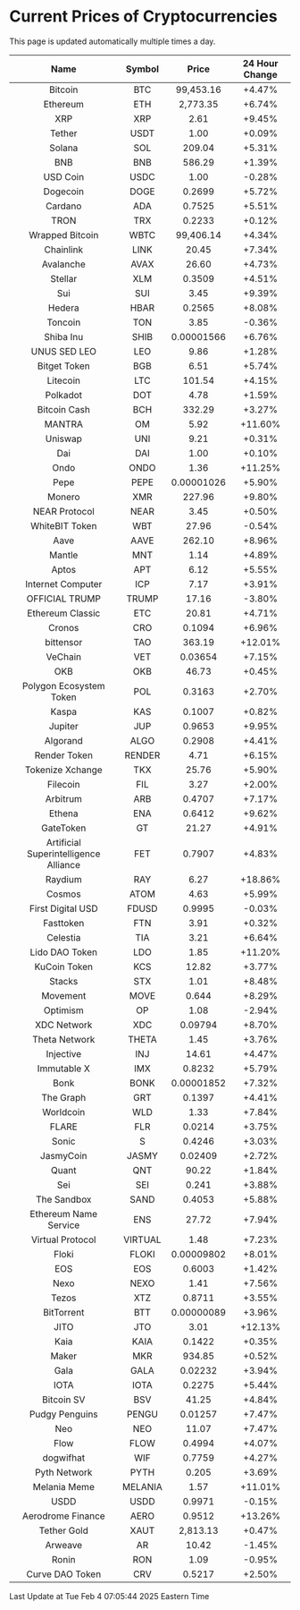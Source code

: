 # Current Prices of Cryptocurrencies
This page is updated automatically multiple times a day.

| Name | Symbol | Price | 24 Hour Change |
| :---: |:---:| :---: | :---: |
| Bitcoin | BTC | 99,453.16 | +4.47% |
| Ethereum | ETH | 2,773.35 | +6.74% |
| XRP | XRP | 2.61 | +9.45% |
| Tether | USDT | 1.00 | +0.09% |
| Solana | SOL | 209.04 | +5.31% |
| BNB | BNB | 586.29 | +1.39% |
| USD Coin | USDC | 1.00 | -0.28% |
| Dogecoin | DOGE | 0.2699 | +5.72% |
| Cardano | ADA | 0.7525 | +5.51% |
| TRON | TRX | 0.2233 | +0.12% |
| Wrapped Bitcoin | WBTC | 99,406.14 | +4.34% |
| Chainlink | LINK | 20.45 | +7.34% |
| Avalanche | AVAX | 26.60 | +4.73% |
| Stellar | XLM | 0.3509 | +4.51% |
| Sui | SUI | 3.45 | +9.39% |
| Hedera | HBAR | 0.2565 | +8.08% |
| Toncoin | TON | 3.85 | -0.36% |
| Shiba Inu | SHIB | 0.00001566 | +6.76% |
| UNUS SED LEO | LEO | 9.86 | +1.28% |
| Bitget Token | BGB | 6.51 | +5.74% |
| Litecoin | LTC | 101.54 | +4.15% |
| Polkadot | DOT | 4.78 | +1.59% |
| Bitcoin Cash | BCH | 332.29 | +3.27% |
| MANTRA | OM | 5.92 | +11.60% |
| Uniswap | UNI | 9.21 | +0.31% |
| Dai | DAI | 1.00 | +0.10% |
| Ondo | ONDO | 1.36 | +11.25% |
| Pepe | PEPE | 0.00001026 | +5.90% |
| Monero | XMR | 227.96 | +9.80% |
| NEAR Protocol | NEAR | 3.45 | +0.50% |
| WhiteBIT Token | WBT | 27.96 | -0.54% |
| Aave | AAVE | 262.10 | +8.96% |
| Mantle | MNT | 1.14 | +4.89% |
| Aptos | APT | 6.12 | +5.55% |
| Internet Computer | ICP | 7.17 | +3.91% |
| OFFICIAL TRUMP | TRUMP | 17.16 | -3.80% |
| Ethereum Classic | ETC | 20.81 | +4.71% |
| Cronos | CRO | 0.1094 | +6.96% |
| bittensor | TAO | 363.19 | +12.01% |
| VeChain | VET | 0.03654 | +7.15% |
| OKB | OKB | 46.73 | +0.45% |
| Polygon Ecosystem Token | POL | 0.3163 | +2.70% |
| Kaspa | KAS | 0.1007 | +0.82% |
| Jupiter | JUP | 0.9653 | +9.95% |
| Algorand | ALGO | 0.2908 | +4.41% |
| Render Token | RENDER | 4.71 | +6.15% |
| Tokenize Xchange | TKX | 25.76 | +5.90% |
| Filecoin | FIL | 3.27 | +2.00% |
| Arbitrum | ARB | 0.4707 | +7.17% |
| Ethena | ENA | 0.6412 | +9.62% |
| GateToken | GT | 21.27 | +4.91% |
| Artificial Superintelligence Alliance | FET | 0.7907 | +4.83% |
| Raydium | RAY | 6.27 | +18.86% |
| Cosmos | ATOM | 4.63 | +5.99% |
| First Digital USD | FDUSD | 0.9995 | -0.03% |
| Fasttoken | FTN | 3.91 | +0.32% |
| Celestia | TIA | 3.21 | +6.64% |
| Lido DAO Token | LDO | 1.85 | +11.20% |
| KuCoin Token | KCS | 12.82 | +3.77% |
| Stacks | STX | 1.01 | +8.48% |
| Movement | MOVE | 0.644 | +8.29% |
| Optimism | OP | 1.08 | -2.94% |
| XDC Network | XDC | 0.09794 | +8.70% |
| Theta Network | THETA | 1.45 | +3.76% |
| Injective | INJ | 14.61 | +4.47% |
| Immutable X | IMX | 0.8232 | +5.79% |
| Bonk | BONK | 0.00001852 | +7.32% |
| The Graph | GRT | 0.1397 | +4.41% |
| Worldcoin | WLD | 1.33 | +7.84% |
| FLARE | FLR | 0.0214 | +3.75% |
| Sonic | S | 0.4246 | +3.03% |
| JasmyCoin | JASMY | 0.02409 | +2.72% |
| Quant | QNT | 90.22 | +1.84% |
| Sei | SEI | 0.241 | +3.88% |
| The Sandbox | SAND | 0.4053 | +5.88% |
| Ethereum Name Service | ENS | 27.72 | +7.94% |
| Virtual Protocol | VIRTUAL | 1.48 | +7.23% |
| Floki | FLOKI | 0.00009802 | +8.01% |
| EOS | EOS | 0.6003 | +1.42% |
| Nexo | NEXO | 1.41 | +7.56% |
| Tezos | XTZ | 0.8711 | +3.55% |
| BitTorrent | BTT | 0.00000089 | +3.96% |
| JITO | JTO | 3.01 | +12.13% |
| Kaia | KAIA | 0.1422 | +0.35% |
| Maker | MKR | 934.85 | +0.52% |
| Gala | GALA | 0.02232 | +3.94% |
| IOTA | IOTA | 0.2275 | +5.44% |
| Bitcoin SV | BSV | 41.25 | +4.84% |
| Pudgy Penguins | PENGU | 0.01257 | +7.47% |
| Neo | NEO | 11.07 | +7.47% |
| Flow | FLOW | 0.4994 | +4.07% |
| dogwifhat | WIF | 0.7759 | +4.27% |
| Pyth Network | PYTH | 0.205 | +3.69% |
| Melania Meme | MELANIA | 1.57 | +11.01% |
| USDD | USDD | 0.9971 | -0.15% |
| Aerodrome Finance | AERO | 0.9512 | +13.26% |
| Tether Gold | XAUT | 2,813.13 | +0.47% |
| Arweave | AR | 10.42 | -1.45% |
| Ronin | RON | 1.09 | -0.95% |
| Curve DAO Token | CRV | 0.5217 | +2.50% |

Last Update at Tue Feb  4 07:05:44 2025 Eastern Time